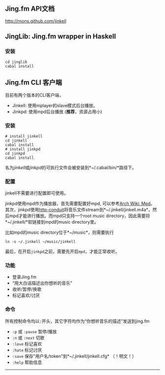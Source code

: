 ## Jing.fm API文档

<http://rnons.github.com/jinkell>

## JingLib: Jing.fm wrapper in Haskell

### 安装

    cd jinglib
    cabal install

## Jing.fm CLI 客户端

目前有两个版本的CLI客户端，

- Jinkell: 使用mplayer的slave模式后台播放。
- Jinkpd: 使用mpd后台播放 (**推荐**，资源占用小)

### 安装

    # install jinkell
    cd jinkell
    cabal install
    # install jinkpd
    cd jinkpd
    cabal install

名为*jinkell*或*jinkpd*的可执行文件会被安装到*~/.cabal/bin/*路径下。

### 配置

jinkell不需要进行配置即可使用。

jinkpd使用mpd作为播放器，首先需要配置好mpd, 可以参考[Arch Wiki: Mpd]。<br />
其次，jinkpd使用[http-conduit]将音乐文件stream到*~/.jinkell/jinkell.m4a*，然后mpd才能进行播放。而mpd只支持一个root music directory，因此需要将*~/.jinkell/*软链接到mpd的music directory里。

比如mpd的music directory位于*~/music*，则需要执行

    ln -s ~/.jinkell ~/music/jinkell

最后，在开启`jinkpd`之前，需要先开启`mpd`，才能正常收听。

### 功能

- 登录Jing.fm
- “用大白话描述出你想听的音乐”
- 收听/暂停/换歌
- 标记喜欢/讨厌 

### 命令

所有控制命令均以`:`开头，其它字符均作为“你想听音乐的描述”发送到jing.fm

- `:p` 或 `:pause` 暂停/播放
- `:n` 或 `:next` 切歌
- `:love` 标记喜欢
- `:hate` 标记讨厌
- `:save` 保存"用户名/token"到*~/.jinkell/jinkell.cfg* （！明文！）
- `:help` 帮助信息


----

[Arch Wiki: Mpd]: https://wiki.archlinux.org/index.php/Mpd
[http-conduit]: http://hackage.haskell.org/package/http-conduit
